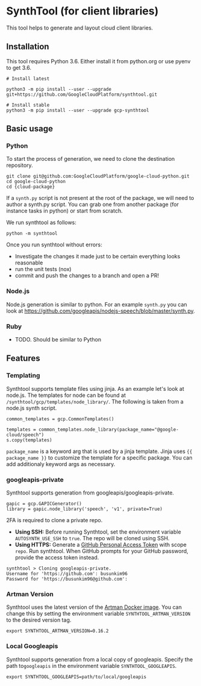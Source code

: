 # SynthTool (for client libraries)

This tool helps to generate and layout cloud client libraries. 

## Installation

This tool requires Python 3.6. Either install it from python.org or use
pyenv to get 3.6.


```
# Install latest

python3 -m pip install --user --upgrade git+https://github.com/GoogleCloudPlatform/synthtool.git

# Install stable
python3 -m pip install --user --upgrade gcp-synthtool
```

## Basic usage

### Python

To start the process of generation, we need to clone the destination repository.

```
git clone git@github.com:GoogleCloudPlatform/google-cloud-python.git
cd google-cloud-python
cd {cloud-package}
```

If a `synth.py` script is not present at the root of the package, we will need
to author a synth.py script. You can grab one from another package 
(for instance tasks in python) or start from scratch.

We run synthtool as follows:
```
python -m synthtool
```

Once you run synthtool without errors:
- Investigate the changes it made just to be certain everything looks reasonable
- run the unit tests (nox)
- commit and push the changes to a branch and open a PR!

### Node.js
Node.js generation is similar to python. For an example `synth.py` you can look at https://github.com/googleapis/nodejs-speech/blob/master/synth.py.

### Ruby
- TODO. Should be similar to Python


## Features
### Templating
Synthtool supports template files using jinja. As an example let's look at node.js. The templates for node can be found at `/synthtool/gcp/templates/node_library/`. The following is taken from a node.js synth script.

```
common_templates = gcp.CommonTemplates()

templates = common_templates.node_library(package_name="@google-cloud/speech")
s.copy(templates)
```

`package_name` is a keyword arg that is used by a jinja template. Jinja uses `{{ package_name }}` to customize the template for a specific package. You can add additionaly keyword args as necessary.

### googleapis-private
Synthtool supports generation from googleapis/googleapis-private. 

```
gapic = gcp.GAPICGenerator()
library = gapic.node_library('speech', 'v1', private=True)
```
2FA is required to clone a private repo. 

* **Using SSH:** Before running Synthtool, set the environment variable `AUTOSYNTH_USE_SSH` to `true`. The repo will be cloned using SSH.
* **Using HTTPS:** Generate a [GitHub Personal Access Token](https://github.com/settings/tokens) with scope `repo`. Run synthtool. When GitHub prompts for your GitHub password, provide the access token instead.
```
synthtool > Cloning googleapis-private.
Username for 'https://github.com': busunkim96
Password for 'https://busunkim96@github.com':
```

### Artman Version
Synthtool uses the latest version of the [Artman Docker image](https://hub.docker.com/r/googleapis/artman). You can change this by setting the environment variable `SYNTHTOOL_ARTMAN_VERSION` to the desired version tag.

```
export SYNTHTOOL_ARTMAN_VERSION=0.16.2
```

### Local Googleapis
Synthtool supports generation from a local copy of googleapis. Specify the path to`googleapis` in the environment variable `SYNTHTOOL_GOOGLEAPIS`.

```
export SYNTHTOOL_GOOGLEAPIS=path/to/local/googleapis
```
